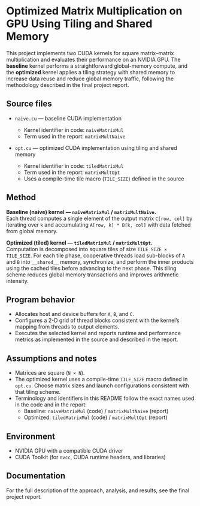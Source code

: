# Optimized Matrix Multiplication on GPU Using Tiling and Shared Memory

This project implements two CUDA kernels for square matrix–matrix multiplication and evaluates their performance on an NVIDIA GPU. The **baseline** kernel performs a straightforward global-memory compute, and the **optimized** kernel applies a tiling strategy with shared memory to increase data reuse and reduce global memory traffic, following the methodology described in the final project report.

## Source files

- `naive.cu` — baseline CUDA implementation  
  - Kernel identifier in code: `naiveMatrixMul`  
  - Term used in the report: `matrixMultNaive`

- `opt.cu` — optimized CUDA implementation using tiling and shared memory  
  - Kernel identifier in code: `tiledMatrixMul`  
  - Term used in the report: `matrixMultOpt`  
  - Uses a compile-time tile macro (`TILE_SIZE`) defined in the source

## Method

**Baseline (naive) kernel — `naiveMatrixMul` / `matrixMultNaive`.**  
Each thread computes a single element of the output matrix `C[row, col]` by iterating over `k` and accumulating `A[row, k] * B[k, col]` with data fetched from global memory.

**Optimized (tiled) kernel — `tiledMatrixMul` / `matrixMultOpt`.**  
Computation is decomposed into square tiles of size `TILE_SIZE × TILE_SIZE`. For each tile phase, cooperative threads load sub-blocks of `A` and `B` into `__shared__` memory, synchronize, and perform the inner products using the cached tiles before advancing to the next phase. This tiling scheme reduces global memory transactions and improves arithmetic intensity.

## Program behavior

- Allocates host and device buffers for `A`, `B`, and `C`.  
- Configures a 2-D grid of thread blocks consistent with the kernel’s mapping from threads to output elements.  
- Executes the selected kernel and reports runtime and performance metrics as implemented in the source and described in the report.

## Assumptions and notes

- Matrices are square (`N × N`).  
- The optimized kernel uses a compile-time `TILE_SIZE` macro defined in `opt.cu`. Choose matrix sizes and launch configurations consistent with that tiling scheme.  
- Terminology and identifiers in this README follow the exact names used in the code and in the report:
  - Baseline: `naiveMatrixMul` (code) / `matrixMultNaive` (report)  
  - Optimized: `tiledMatrixMul` (code) / `matrixMultOpt` (report)

## Environment

- NVIDIA GPU with a compatible CUDA driver  
- CUDA Toolkit (for `nvcc`, CUDA runtime headers, and libraries)

## Documentation

For the full description of the approach, analysis, and results, see the final project report.
